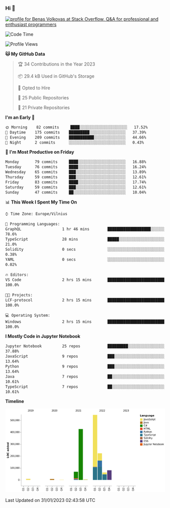 ### Hi 👋
<a href="https://stackoverflow.com/users/14954249/benas-volkovas"><img src="https://stackoverflow.com/users/flair/14954249.png?theme=dark" width="208" height="58" alt="profile for Benas Volkovas at Stack Overflow, Q&amp;A for professional and enthusiast programmers" title="profile for Benas Volkovas at Stack Overflow, Q&amp;A for professional and enthusiast programmers"></a>

<!--START_SECTION:waka-->
![Code Time](http://img.shields.io/badge/Code%20Time-1%2C225%20hrs%2024%20mins-blue)

![Profile Views](http://img.shields.io/badge/Profile%20Views-0-blue)

**🐱 My GitHub Data** 

> 🏆 34 Contributions in the Year 2023
 > 
> 📦 29.4 kB Used in GitHub's Storage 
 > 
> 💼 Opted to Hire
 > 
> 📜 25 Public Repositories 
 > 
> 🔑 21 Private Repositories  
 > 
**I'm an Early 🐤** 

```text
🌞 Morning    82 commits     ████░░░░░░░░░░░░░░░░░░░░░   17.52% 
🌆 Daytime    175 commits    █████████░░░░░░░░░░░░░░░░   37.39% 
🌃 Evening    209 commits    ███████████░░░░░░░░░░░░░░   44.66% 
🌙 Night      2 commits      ░░░░░░░░░░░░░░░░░░░░░░░░░   0.43%

```
📅 **I'm Most Productive on Friday** 

```text
Monday       79 commits     ████░░░░░░░░░░░░░░░░░░░░░   16.88% 
Tuesday      76 commits     ████░░░░░░░░░░░░░░░░░░░░░   16.24% 
Wednesday    65 commits     ███░░░░░░░░░░░░░░░░░░░░░░   13.89% 
Thursday     59 commits     ███░░░░░░░░░░░░░░░░░░░░░░   12.61% 
Friday       83 commits     ████░░░░░░░░░░░░░░░░░░░░░   17.74% 
Saturday     59 commits     ███░░░░░░░░░░░░░░░░░░░░░░   12.61% 
Sunday       47 commits     ██░░░░░░░░░░░░░░░░░░░░░░░   10.04%

```


📊 **This Week I Spent My Time On** 

```text
⌚︎ Time Zone: Europe/Vilnius

💬 Programming Languages: 
GraphQL                  1 hr 46 mins        ███████████████████░░░░░░   78.6% 
TypeScript               28 mins             █████░░░░░░░░░░░░░░░░░░░░   21.0% 
Solidity                 0 secs              ░░░░░░░░░░░░░░░░░░░░░░░░░   0.38% 
YAML                     0 secs              ░░░░░░░░░░░░░░░░░░░░░░░░░   0.02%

🔥 Editors: 
VS Code                  2 hrs 15 mins       █████████████████████████   100.0%

🐱‍💻 Projects: 
LCF-protocol             2 hrs 15 mins       █████████████████████████   100.0%

💻 Operating System: 
Windows                  2 hrs 15 mins       █████████████████████████   100.0%

```

**I Mostly Code in Jupyter Notebook** 

```text
Jupyter Notebook         25 repos            █████████░░░░░░░░░░░░░░░░   37.88% 
JavaScript               9 repos             ███░░░░░░░░░░░░░░░░░░░░░░   13.64% 
Python                   9 repos             ███░░░░░░░░░░░░░░░░░░░░░░   13.64% 
Java                     7 repos             ██░░░░░░░░░░░░░░░░░░░░░░░   10.61% 
TypeScript               7 repos             ██░░░░░░░░░░░░░░░░░░░░░░░   10.61%

```


**Timeline**

![Chart not found](https://raw.githubusercontent.com/BenasVolkovas/BenasVolkovas/main/charts/bar_graph.png) 


 Last Updated on 31/01/2023 02:43:58 UTC
<!--END_SECTION:waka-->
